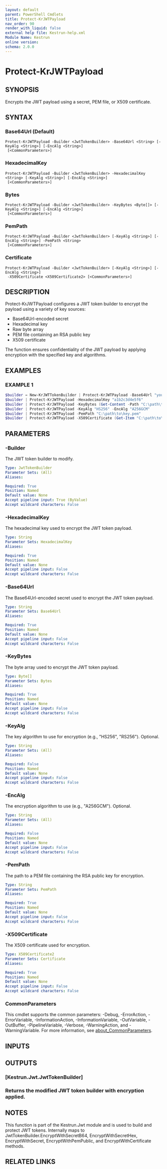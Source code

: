 ```yaml
---
layout: default
parent: PowerShell Cmdlets
title: Protect-KrJWTPayload
nav_order: 90
render_with_liquid: false
external help file: Kestrun-help.xml
Module Name: Kestrun
online version:
schema: 2.0.0
---
```


# Protect-KrJWTPayload

## SYNOPSIS
Encrypts the JWT payload using a secret, PEM file, or X509 certificate.

## SYNTAX

### Base64Url (Default)
```
Protect-KrJWTPayload -Builder <JwtTokenBuilder> -Base64Url <String> [-KeyAlg <String>] [-EncAlg <String>]
 [<CommonParameters>]
```

### HexadecimalKey
```
Protect-KrJWTPayload -Builder <JwtTokenBuilder> -HexadecimalKey <String> [-KeyAlg <String>] [-EncAlg <String>]
 [<CommonParameters>]
```

### Bytes
```
Protect-KrJWTPayload -Builder <JwtTokenBuilder> -KeyBytes <Byte[]> [-KeyAlg <String>] [-EncAlg <String>]
 [<CommonParameters>]
```

### PemPath
```
Protect-KrJWTPayload -Builder <JwtTokenBuilder> [-KeyAlg <String>] [-EncAlg <String>] -PemPath <String>
 [<CommonParameters>]
```

### Certificate
```
Protect-KrJWTPayload -Builder <JwtTokenBuilder> [-KeyAlg <String>] [-EncAlg <String>]
 -X509Certificate <X509Certificate2> [<CommonParameters>]
```

## DESCRIPTION
Protect-KrJWTPayload configures a JWT token builder to encrypt the payload using a variety of key sources:
- Base64Url-encoded secret
- Hexadecimal key
- Raw byte array
- PEM file containing an RSA public key
- X509 certificate

The function ensures confidentiality of the JWT payload by applying encryption with the specified key and algorithms.

## EXAMPLES

### EXAMPLE 1
```powershell
$builder = New-KrJWTTokenBuilder | Protect-KrJWTPayload -Base64Url "your_base64_url_secret"
$builder | Protect-KrJWTPayload -HexadecimalKey "a1b2c3d4e5f6"
$builder | Protect-KrJWTPayload -KeyBytes (Get-Content -Path "C:\path\to\key.bin" -Encoding Byte)
$builder | Protect-KrJWTPayload -KeyAlg "HS256" -EncAlg "A256GCM"
$builder | Protect-KrJWTPayload -PemPath "C:\path\to\key.pem"
$builder | Protect-KrJWTPayload -X509Certificate (Get-Item "C:\path\to\certificate.pfx")
```

## PARAMETERS

### -Builder
The JWT token builder to modify.

```yaml
Type: JwtTokenBuilder
Parameter Sets: (All)
Aliases:

Required: True
Position: Named
Default value: None
Accept pipeline input: True (ByValue)
Accept wildcard characters: False
```

### -HexadecimalKey
The hexadecimal key used to encrypt the JWT token payload.

```yaml
Type: String
Parameter Sets: HexadecimalKey
Aliases:

Required: True
Position: Named
Default value: None
Accept pipeline input: False
Accept wildcard characters: False
```

### -Base64Url
The Base64Url-encoded secret used to encrypt the JWT token payload.

```yaml
Type: String
Parameter Sets: Base64Url
Aliases:

Required: True
Position: Named
Default value: None
Accept pipeline input: False
Accept wildcard characters: False
```

### -KeyBytes
The byte array used to encrypt the JWT token payload.

```yaml
Type: Byte[]
Parameter Sets: Bytes
Aliases:

Required: True
Position: Named
Default value: None
Accept pipeline input: False
Accept wildcard characters: False
```

### -KeyAlg
The key algorithm to use for encryption (e.g., "HS256", "RS256").
Optional.

```yaml
Type: String
Parameter Sets: (All)
Aliases:

Required: False
Position: Named
Default value: None
Accept pipeline input: False
Accept wildcard characters: False
```

### -EncAlg
The encryption algorithm to use (e.g., "A256GCM").
Optional.

```yaml
Type: String
Parameter Sets: (All)
Aliases:

Required: False
Position: Named
Default value: None
Accept pipeline input: False
Accept wildcard characters: False
```

### -PemPath
The path to a PEM file containing the RSA public key for encryption.

```yaml
Type: String
Parameter Sets: PemPath
Aliases:

Required: True
Position: Named
Default value: None
Accept pipeline input: False
Accept wildcard characters: False
```

### -X509Certificate
The X509 certificate used for encryption.

```yaml
Type: X509Certificate2
Parameter Sets: Certificate
Aliases:

Required: True
Position: Named
Default value: None
Accept pipeline input: False
Accept wildcard characters: False
```

### CommonParameters
This cmdlet supports the common parameters: -Debug, -ErrorAction, -ErrorVariable, -InformationAction, -InformationVariable, -OutVariable, -OutBuffer, -PipelineVariable, -Verbose, -WarningAction, and -WarningVariable. For more information, see [about_CommonParameters](http://go.microsoft.com/fwlink/?LinkID=113216).

## INPUTS

## OUTPUTS

### [Kestrun.Jwt.JwtTokenBuilder]
### Returns the modified JWT token builder with encryption applied.
## NOTES
This function is part of the Kestrun.Jwt module and is used to build and protect JWT tokens.
Internally maps to JwtTokenBuilder.EncryptWithSecretB64, EncryptWithSecretHex, EncryptWithSecret,
EncryptWithPemPublic, and EncryptWithCertificate methods.

## RELATED LINKS
